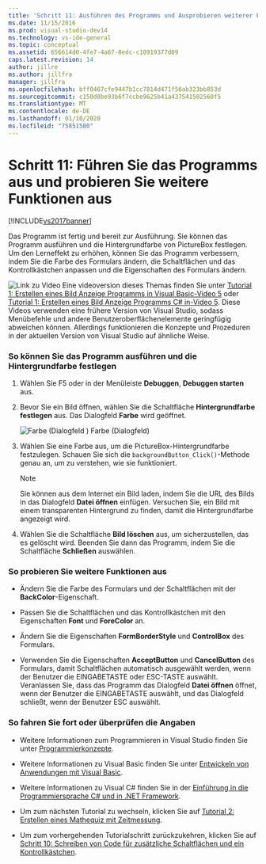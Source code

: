 ```yaml
---
title: 'Schritt 11: Ausführen des Programms und Ausprobieren weiterer Funktionen | Microsoft-Dokumentation'
ms.date: 11/15/2016
ms.prod: visual-studio-dev14
ms.technology: vs-ide-general
ms.topic: conceptual
ms.assetid: 656614d0-4fe7-4a67-8edc-c10919377d09
caps.latest.revision: 14
author: jillre
ms.author: jillfra
manager: jillfra
ms.openlocfilehash: bff0467cfe9447b1cc7814d471f56ab323bb853d
ms.sourcegitcommit: c150d0be93b6f7ccbe9625b41a437541502560f5
ms.translationtype: MT
ms.contentlocale: de-DE
ms.lasthandoff: 01/10/2020
ms.locfileid: "75851580"
---
```

# <a name="step-11-run-your-program-and-try-other-features"></a>Schritt 11: Führen Sie das Programms aus und probieren Sie weitere Funktionen aus
[!INCLUDE[vs2017banner](../includes/vs2017banner.md)]

Das Programm ist fertig und bereit zur Ausführung. Sie können das Programm ausführen und die Hintergrundfarbe von PictureBox festlegen. Um den Lerneffekt zu erhöhen, können Sie das Programm verbessern, indem Sie die Farbe des Formulars ändern, die Schaltflächen und das Kontrollkästchen anpassen und die Eigenschaften des Formulars ändern.

 ![Link zu Video](../data-tools/media/playvideo.gif "PlayVideo") Eine videoversion dieses Themas finden Sie unter [Tutorial 1: Erstellen eines Bild Anzeige Programms in Visual Basic-Video 5](https://msdn.microsoft.com/vbasic/gg315356.aspx) oder [Tutorial 1: Erstellen eines Bild Anzeige Programms C# in-Video 5](https://msdn.microsoft.com/vcsharp/gg278413.aspx). Diese Videos verwenden eine frühere Version von Visual Studio, sodass Menübefehle und andere Benutzeroberflächenelemente geringfügig abweichen können. Allerdings funktionieren die Konzepte und Prozeduren in der aktuellen Version von Visual Studio auf ähnliche Weise.

### <a name="to-run-your-program-and-set-the-background-color"></a>So können Sie das Programm ausführen und die Hintergrundfarbe festlegen

1. Wählen Sie F5 oder in der Menüleiste **Debuggen**, **Debuggen starten** aus.

2. Bevor Sie ein Bild öffnen, wählen Sie die Schaltfläche **Hintergrundfarbe festlegen** aus. Das Dialogfeld **Farbe** wird geöffnet.

     ![Farbe (Dialogfeld](../ide/media/express-colordialog.png "Express_ColorDialog") ) Farbe (Dialogfeld)

3. Wählen Sie eine Farbe aus, um die PictureBox-Hintergrundfarbe festzulegen. Schauen Sie sich die `backgroundButton_Click()`-Methode genau an, um zu verstehen, wie sie funktioniert.

    > [!NOTE]
    > Sie können aus dem Internet ein Bild laden, indem Sie die URL des Bilds in das Dialogfeld **Datei öffnen** einfügen. Versuchen Sie, ein Bild mit einem transparenten Hintergrund zu finden, damit die Hintergrundfarbe angezeigt wird.

4. Wählen Sie die Schaltfläche **Bild löschen** aus, um sicherzustellen, das es gelöscht wird. Beenden Sie dann das Programm, indem Sie die Schaltfläche **Schließen** auswählen.

### <a name="to-try-other-features"></a>So probieren Sie weitere Funktionen aus

- Ändern Sie die Farbe des Formulars und der Schaltflächen mit der **BackColor**-Eigenschaft.

- Passen Sie die Schaltflächen und das Kontrollkästchen mit den Eigenschaften **Font** und **ForeColor** an.

- Ändern Sie die Eigenschaften **FormBorderStyle** und **ControlBox** des Formulars.

- Verwenden Sie die Eigenschaften **AcceptButton** und **CancelButton** des Formulars, damit Schaltflächen automatisch ausgewählt werden, wenn der Benutzer die EINGABETASTE oder ESC-TASTE auswählt. Veranlassen Sie, dass das Programm das Dialogfeld **Datei öffnen** öffnet, wenn der Benutzer die EINGABETASTE auswählt, und das Dialogfeld schließt, wenn der Benutzer ESC auswählt.

### <a name="to-continue-or-review"></a>So fahren Sie fort oder überprüfen die Angaben

- Weitere Informationen zum Programmieren in Visual Studio finden Sie unter [Programmierkonzepte](https://msdn.microsoft.com/library/65c12cca-af4f-4017-886e-2dbc00a189d6).

- Weitere Informationen zu Visual Basic finden Sie unter [Entwickeln von Anwendungen mit Visual Basic](https://msdn.microsoft.com/library/1e1c0c81-6d95-4167-a98b-44b1efb6d25f).

- Weitere Informationen zu Visual C# finden Sie in der [Einführung in die Programmiersprache C# und in .NET Framework](https://msdn.microsoft.com/library/0a2dff4e-cd84-42ff-8141-e89889b24081).

- Um zum nächsten Tutorial zu wechseln, klicken Sie auf [Tutorial 2: Erstellen eines Mathequiz mit Zeitmessung](../ide/tutorial-2-create-a-timed-math-quiz.md).

- Um zum vorhergehenden Tutorialschritt zurückzukehren, klicken Sie auf [Schritt 10: Schreiben von Code für zusätzliche Schaltflächen und ein Kontrollkästchen](../ide/step-10-write-code-for-additional-buttons-and-a-check-box.md).
